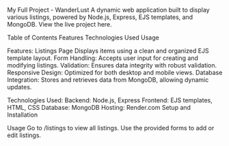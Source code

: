 My Full Project - WanderLust
A dynamic web application built to display various listings, powered by Node.js, Express, EJS templates, and MongoDB. View the live project here.

Table of Contents
Features
Technologies Used
Usage


Features:
Listings Page Displays items using a clean and organized EJS template layout.
Form Handling: Accepts user input for creating and modifying listings.
Validation: Ensures data integrity with robust validation.
Responsive Design: Optimized for both desktop and mobile views.
Database Integration: Stores and retrieves data from MongoDB, allowing dynamic updates.

Technologies Used:
Backend: Node.js, Express
Frontend: EJS templates, HTML, CSS
Database: MongoDB
Hosting: Render.com
Setup and Installation


Usage
Go to /listings to view all listings.
Use the provided forms to add or edit listings.

